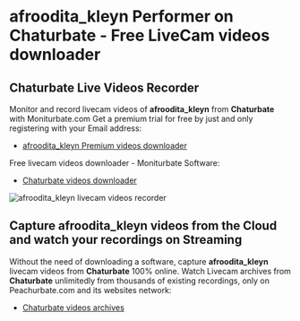 # afroodita_kleyn Performer on Chaturbate - Free LiveCam videos downloader

## Chaturbate Live Videos Recorder

Monitor and record livecam videos of **afroodita_kleyn** from **Chaturbate** with Moniturbate.com
Get a premium trial for free by just and only registering with your Email address:
* [afroodita_kleyn Premium videos downloader](https://moniturbate.com/request-demo-licence-key.html)

Free livecam videos downloader - Moniturbate Software:
* [Chaturbate videos downloader](https://moniturbate.com/moniturbate-download-software.html)

![afroodita_kleyn livecam videos recorder](https://peachurnet.com/templates/moniturbate-software.png)


## Capture afroodita_kleyn videos from the Cloud and watch your recordings on Streaming

Without the need of downloading a software, capture **afroodita_kleyn** livecam videos from **Chaturbate** 100% online.
Watch Livecam archives from **Chaturbate** unlimitedly from thousands of existing recordings, only on Peachurbate.com and its websites network:
* [Chaturbate videos archives](https://peachurnet.com/)